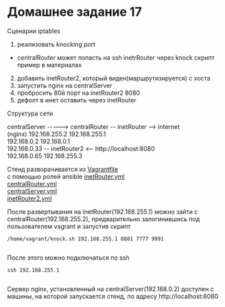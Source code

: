 # Домашнее задание 17
Сценарии iptables  
1) реализовать knocking port  
- centralRouter может попасть на ssh inetrRouter через knock скрипт  
пример в материалах  
2) добавить inetRouter2, который виден(маршрутизируется) с хоста  
3) запустить nginx на centralServer  
4) пробросить 80й порт на inetRouter2 8080  
5) дефолт в инет оставить через inetRouter   

Структура сети  
  
  
centralServer  -----> centralRouter   --    inetRouter       --> internet  
    (nginx)           192.168.255.2         192.168.255.1      
 192.168.0.2          192.168.0.1                             
                      192.168.0.33     --   inetRouter2      <-- http://localhost:8080  
                      192.168.0.65          192.168.255.3  
                      

Стенд разворачивается из [Vagrantfile](Vagrantfile)   
с помощью ролей ansible [inetRouter.yml](inetRouter.yml)  
[centralRouter.yml](centralRouter.yml)  
[centralServer.yml](centralServer.yml)   
[inetRouter2.yml](inetRouter2.yml)      

После развертывания на inetRouter(192.168.255.1) можно зайти c centralRouter(192.168.255.2), предварительно залогинившись под пользователем vagrant и запустив скрипт
```
/home/vagrant/knock.sh 192.168.255.1 8881 7777 9991
  
```                   
После этого можно подключаться по ssh
```
ssh 192.168.255.1
  
```
    
Сервер nginx, установленный на centralServer(192.168.0.2) доступен с машины, на которой запускается стенд, по адресу http://localhost:8080 
